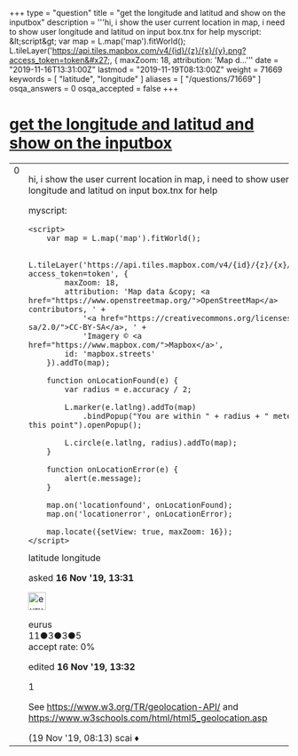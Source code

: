 +++
type = "question"
title = "get the longitude and latitud and show on the inputbox"
description = '''hi, i show the user current location in map, i need to show user longitude and latitud on input box.tnx for help myscript:  &amp;lt;script&amp;gt;  var map = L.map(&#x27;map&#x27;).fitWorld();   L.tileLayer(&#x27;https://api.tiles.mapbox.com/v4/{id}/{z}/{x}/{y}.png?access_token=token&#x27;, {  maxZoom: 18,  attribution: &#x27;Map d...'''
date = "2019-11-16T13:31:00Z"
lastmod = "2019-11-19T08:13:00Z"
weight = 71669
keywords = [ "latitude", "longitude" ]
aliases = [ "/questions/71669" ]
osqa_answers = 0
osqa_accepted = false
+++

<div class="headNormal">

# [get the longitude and latitud and show on the inputbox](/questions/71669/get-the-longitude-and-latitud-and-show-on-the-inputbox)

</div>

<div id="main-body">

<div id="askform">

<table id="question-table" style="width:100%;">
<colgroup>
<col style="width: 50%" />
<col style="width: 50%" />
</colgroup>
<tbody>
<tr>
<td style="width: 30px; vertical-align: top"><div class="vote-buttons">
<span id="post-71669-upvote" class="ajax-command post-vote up" rel="nofollow" title="I like this post (click again to cancel)"> </span>
<div id="post-71669-score" class="post-score" title="current number of votes">
0
</div>
<span id="post-71669-downvote" class="ajax-command post-vote down" rel="nofollow" title="I dont like this post (click again to cancel)"> </span> <span id="favorite-mark" class="ajax-command favorite-mark" rel="nofollow" title="mark/unmark this question as favorite (click again to cancel)"> </span>
<div id="favorite-count" class="favorite-count">
&#10;</div>
</div></td>
<td><div id="item-right">
<div class="question-body">
<p>hi, i show the user current location in map, i need to show user longitude and latitud on input box.tnx for help</p>
<p>myscript:</p>
<pre><code>&lt;script&gt;
    var map = L.map(&#39;map&#39;).fitWorld();
&#10;    L.tileLayer(&#39;https://api.tiles.mapbox.com/v4/{id}/{z}/{x}/{y}.png?access_token=token&#39;, {
        maxZoom: 18,
        attribution: &#39;Map data &amp;copy; &lt;a href=&quot;https://www.openstreetmap.org/&quot;&gt;OpenStreetMap&lt;/a&gt; contributors, &#39; +
            &#39;&lt;a href=&quot;https://creativecommons.org/licenses/by-sa/2.0/&quot;&gt;CC-BY-SA&lt;/a&gt;, &#39; +
            &#39;Imagery © &lt;a href=&quot;https://www.mapbox.com/&quot;&gt;Mapbox&lt;/a&gt;&#39;,
        id: &#39;mapbox.streets&#39;
    }).addTo(map);
&#10;    function onLocationFound(e) {
        var radius = e.accuracy / 2;
&#10;        L.marker(e.latlng).addTo(map)
            .bindPopup(&quot;You are within &quot; + radius + &quot; meters from this point&quot;).openPopup();
&#10;        L.circle(e.latlng, radius).addTo(map);
    }
&#10;    function onLocationError(e) {
        alert(e.message);
    }
&#10;    map.on(&#39;locationfound&#39;, onLocationFound);
    map.on(&#39;locationerror&#39;, onLocationError);
&#10;    map.locate({setView: true, maxZoom: 16}); 
&lt;/script&gt;</code></pre>
</div>
<div id="question-tags" class="tags-container tags">
<span class="post-tag tag-link-latitude" rel="tag" title="see questions tagged &#39;latitude&#39;">latitude</span> <span class="post-tag tag-link-longitude" rel="tag" title="see questions tagged &#39;longitude&#39;">longitude</span>
</div>
<div id="question-controls" class="post-controls">
&#10;</div>
<div class="post-update-info-container">
<div class="post-update-info post-update-info-user">
<p>asked <strong>16 Nov '19, 13:31</strong></p>
<img src="https://secure.gravatar.com/avatar/d32cbb1eecaaae86fd35140149b49f6b?s=32&amp;d=identicon&amp;r=g" class="gravatar" width="32" height="32" alt="eurus&#39;s gravatar image" />
<p><span>eurus</span><br />
<span class="score" title="11 reputation points">11</span><span title="3 badges"><span class="badge1">●</span><span class="badgecount">3</span></span><span title="3 badges"><span class="silver">●</span><span class="badgecount">3</span></span><span title="5 badges"><span class="bronze">●</span><span class="badgecount">5</span></span><br />
<span class="accept_rate" title="Rate of the user&#39;s accepted answers">accept rate:</span> <span title="eurus has no accepted answers">0%</span></p>
</div>
<div class="post-update-info post-update-info-edited">
<p><span> edited <strong>16 Nov '19, 13:32</strong> </span></p>
</div>
</div>
<div id="comments-container-71669" class="comments-container">
<span id="71712"></span>
<div id="comment-71712" class="comment">
<div id="post-71712-score" class="comment-score">
1
</div>
<div class="comment-text">
<p>See <a href="https://www.w3.org/TR/geolocation-API/">https://www.w3.org/TR/geolocation-API/</a> and <a href="https://www.w3schools.com/html/html5_geolocation.asp">https://www.w3schools.com/html/html5_geolocation.asp</a></p>
</div>
<div id="comment-71712-info" class="comment-info">
<span class="comment-age">(19 Nov '19, 08:13)</span> <span class="comment-user userinfo">scai ♦</span>
</div>
</div>
</div>
<div id="comment-tools-71669" class="comment-tools">
&#10;</div>
<div class="clear">
&#10;</div>
<div id="comment-71669-form-container" class="comment-form-container">
&#10;</div>
<div class="clear">
&#10;</div>
</div></td>
</tr>
</tbody>
</table>

</div>

</div>

